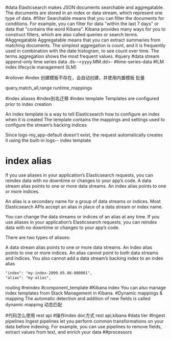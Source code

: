 #data
Elasticsearch makes JSON documents searchable and aggregatable. 
The documents are stored in an index or data stream, which represent one type of data.
#filter
Searchable means that you can filter the documents for conditions. For example, you can filter for data "within the last 7 days" 
or data that "contains the word Kibana". Kibana provides many ways for you to construct filters, which are also called queries or search terms.
#Aggregatable
Aggregatable means that you can extract summaries from matching documents. The simplest aggregation is count, and it is frequently used 
in combination with the date histogram, to see count over time. The terms aggregation shows the most frequent values.
#query
[](https://www.elastic.co/guide/en/elasticsearch/reference/7.15/query-dsl-query-string-query.html#query-string-syntax)
#data stream
append-only time series data
[](https://www.elastic.co/guide/en/elasticsearch/reference/7.15/data-streams.html#data-streams)
.ds-<data-stream>-<yyyy.MM.dd>-<generation>
#time-series-data
#ILM
index lifecycle management (ILM)

#rollover
#index
创建模板不存在，会自动创建，并使用内置模板
批量

query,match_all,range
runtime_mappings

#index aliases
#index别名迁移
#index template
Templates are configured prior to index creation

An index template is a way to tell Elasticsearch how to configure an index when it is created
The template contains the mappings and settings used to configure the stream’s backing indices

Since logs-my_app-default doesn’t exist, the request automatically creates it using the built-in logs-*-* index template
[](https://www.elastic.co/guide/en/elasticsearch/reference/current/index-mgmt.html)
# index alias
[](https://www.elastic.co/guide/en/elasticsearch/reference/current/aliases.html)
If you use aliases in your application’s Elasticsearch requests, you can reindex data with no downtime or changes to your app’s code.
A data stream alias points to one or more data streams.
An index alias points to one or more indices.

An alias is a secondary name for a group of data streams or indices. Most Elasticsearch APIs accept an alias in place of a data stream or index name.

You can change the data streams or indices of an alias at any time. If you use aliases in your application’s Elasticsearch requests, you can reindex data with no downtime or changes to your app’s code.

There are two types of aliases:

A data stream alias points to one or more data streams.
An index alias points to one or more indices.
An alias cannot point to both data streams and indices. You also cannot add a data stream’s backing index to an index alias
```asp
"index": "my-index-2099.05.06-000001",
"alias": "my-alias",
```

routing
[](https://www.elastic.co/guide/en/elasticsearch/reference/current/aliases.html#alias-routing)
#reindex
#component_template
#Kibana index
You can also manage index templates from Stack Management in Kibana.
#Dynamic mappings & mapping
The automatic detection and addition of new fields is called dynamic mapping
动态匹配

#代码怎么使用 rest api
#操作index doc方式
rest api,kibana
#data tier 
[](https://www.elastic.co/guide/en/elasticsearch/reference/current/data-tiers.html)
#Ingest pipelines
Ingest pipelines let you perform common transformations on your data before indexing. For example, you can use pipelines
 to remove fields, extract values from text, and enrich your data
##processors

